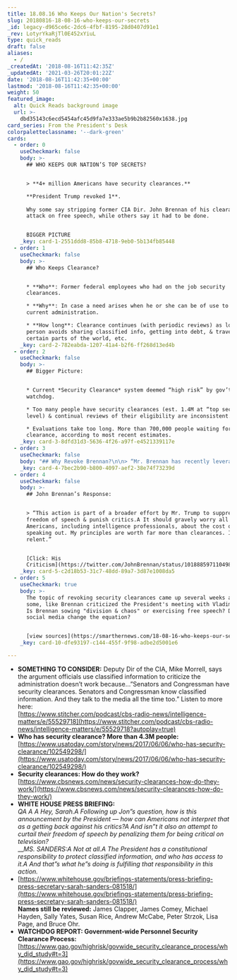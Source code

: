 ```yaml
---
title: 18.08.16 Who Keeps Our Nation's Secrets?
slug: 20180816-18-08-16-who-keeps-our-secrets
_id: legacy-d965ce6c-2dc6-4fbf-8195-28d0407d91e1
_rev: LotyrYkaRjTl0E452xYiuL
type: quick_reads
draft: false
aliases:
  - /
_createdAt: '2018-08-16T11:42:35Z'
_updatedAt: '2021-03-26T20:01:22Z'
date: '2018-08-16T11:42:35+00:00'
lastmod: '2018-08-16T11:42:35+00:00'
weight: 50
featured_image:
  alt: Quick Reads background image
  url: >-
    dbd35143c6ecd5454afc45d9fa7e333ae5b9b2b82560x1638.jpg
card_series: From the President's Desk
colorpaletteclassname: '--dark-green'
cards:
  - order: 0
    useCheckmark: false
    body: >-
      ## WHO KEEPS OUR NATION’S TOP SECRETS?


      > **4+ million Americans have security clearances.**  

      **President Trump revoked 1**.  
        
      Why some say stripping former CIA Dir. John Brennan of his clearance is an
      attack on free speech, while others say it had to be done.


      BIGGER PICTURE
    _key: card-1-2551ddd8-85b8-4718-9eb0-5b134fb85448
  - order: 1
    useCheckmark: false
    body: >-
      ## Who Keeps Clearance?


      * **Who**: Former federal employees who had on the job security
      clearances.

      * **Why**: In case a need arises when he or she can be of use to the
      current administration.

      * **How long**: Clearance continues (with periodic reviews) as long as
      person avoids sharing classified info, getting into debt, & traveling to
      certain parts of the world, etc.
    _key: card-2-782eabda-1207-41a4-b2f6-ff268d13ed4b
  - order: 2
    useCheckmark: false
    body: >-
      ## Bigger Picture:


      * Current *Security Clearance* system deemed “high risk” by gov’t
      watchdog.

      * Too many people have security clearances (est. 1.4M at “top secret”
      level) & continual reviews of their eligibility are inconsistent.

      * Evaluations take too long. More than 700,000 people waiting for security
      clearance, according to most recent estimates.
    _key: card-3-8dfd31d3-5636-4f26-a97f-e4521339117e
  - order: 3
    useCheckmark: false
    body: "## Why Revoke Brennan?\n\n> “Mr. Brennan has recently leveraged his status as a former high-ranking official with access to highly sensitive information to make a series of unfounded and outrageous allegations a\x14 wild outbursts on the Internet and television a\x14 about this administration.\"  \n  \n  \n  \nPresident Trump"
    _key: card-4-7bec2b90-b800-4097-aef2-38e74f73239d
  - order: 4
    useCheckmark: false
    body: >-
      ## John Brennan’s Response:


      > “This action is part of a broader effort by Mr. Trump to suppress
      freedom of speech & punish critics.A It should gravely worry all
      Americans, including intelligence professionals, about the cost of
      speaking out. My principles are worth far more than clearances. I will not
      relent.”


      [Click: His
      Criticism](https://twitter.com/JohnBrennan/status/1018885971104985093)
    _key: card-5-c2d18b53-31c7-48dd-89a7-3d87e1008da5
  - order: 5
    useCheckmark: true
    body: >-
      The topic of revoking security clearances came up several weeks ago when
      some, like Brennan criticized the President's meeting with Vladimir Putin.
      Is Brennan sowing "division & chaos" or exercising free speech? Does
      social media change the equation?


      [view sources](https://smarthernews.com/18-08-16-who-keeps-our-secrets/)
    _key: card-10-dfe93197-c144-455f-9f98-adbe2d5001e6

---
```

* **SOMETHING TO CONSIDER:** Deputy Dir of the CIA, Mike Morrell, says the argument officials use classified information to criticize the administration doesn’t work because…”Senators and Congressman have security clearances. Senators and Congressman know classified information. And they talk to the media all the time too.” Listen to more here:  
[https://www.stitcher.com/podcast/cbs-radio-news/intelligence-matters/e/55529718](https://www.stitcher.com/podcast/cbs-radio-news/intelligence-matters/e/55529718?autoplay=true)
* **Who has security clearance? More than 4.3M people:**  
[https://www.usatoday.com/story/news/2017/06/06/who-has-security-clearance/102549298/](https://www.usatoday.com/story/news/2017/06/06/who-has-security-clearance/102549298/)
* **Security clearances: How do they work?**  
[https://www.cbsnews.com/news/security-clearances-how-do-they-work/](https://www.cbsnews.com/news/security-clearances-how-do-they-work/)
* **WHITE HOUSE PRESS BRIEFING:**  
_QA A A Hey, Sarah.A Following up Jon”s question, how is this announcement by the President — how can Americans not interpret that as a getting back against his critics?A And isn”t it also an attempt to curtail their freedom of speech by penalizing them for being critical on television?_  
___MS. SANDERS:A Not at all.A The President has a constitutional responsibility to protect classified information, and who has access to it.A And that”s what he”s doing is fulfilling that responsibility in this action._
* [https://www.whitehouse.gov/briefings-statements/press-briefing-press-secretary-sarah-sanders-081518/](https://www.whitehouse.gov/briefings-statements/press-briefing-press-secretary-sarah-sanders-081518/)  
**Names still be reviewed:** James Clapper, James Comey, Michael Hayden, Sally Yates, Susan Rice, Andrew McCabe, Peter Strzok, Lisa Page, and Bruce Ohr.
* **WATCHDOG REPORT: Government-wide Personnel Security Clearance Process:**  
[https://www.gao.gov/highrisk/govwide_security_clearance_process/why_did_study#t=3](https://www.gao.gov/highrisk/govwide_security_clearance_process/why_did_study#t=3)